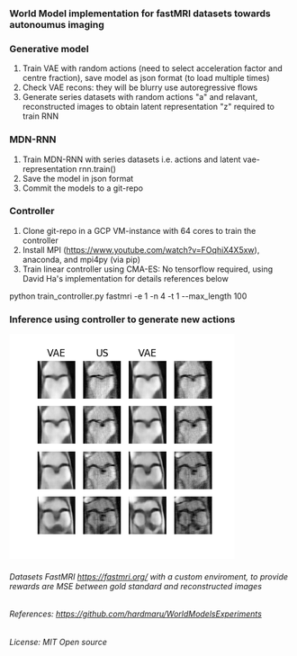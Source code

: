 ### World Model implementation for fastMRI datasets towards autonoumus imaging 

###  Generative model
 1. Train VAE with random actions (need to select acceleration factor and centre fraction), save model as json format (to load multiple times) 
 2. Check VAE recons: they will be blurry use autoregressive flows 
 3. Generate series datasets with random actions "a" and relavant, reconstructed images to obtain latent representation "z" required to train RNN


### MDN-RNN 

 1. Train MDN-RNN with series datasets i.e. actions and latent vae-representation rnn.train()
 2. Save the model in json format
 3. Commit the models to a git-repo


### Controller 

 1. Clone git-repo in a GCP VM-instance with 64 cores to train the controller
 2. Install MPI (https://www.youtube.com/watch?v=FOqhiX4X5xw), anaconda, and mpi4py (via pip)
 3. Train linear controller using CMA-ES: No tensorflow required, using David Ha's implementation for details references below

python train_controller.py fastmri -e 1 -n 4 -t 1 --max_length 100

### Inference using controller to generate new actions

![alt text](https://github.com/JP-MRPhys/world_model/blob/master/models/trained_models/CVAE/images_rollouts_undersampled/_rollout_1a_7.0_.png)




###### Datasets FastMRI https://fastmri.org/ with a custom enviroment, to provide rewards are MSE between gold standard and reconstructed images




###### References: https://github.com/hardmaru/WorldModelsExperiments

###### License: MIT Open source


